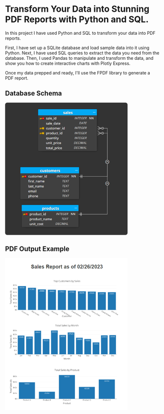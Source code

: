 # Transform Your Data into Stunning PDF Reports with Python and SQL.

In this project I have used Python and SQL to transform your data into PDF reports.

First, I have set up a SQLite database and load sample data into it using Python. Next, I have used SQL queries to extract the data you need from the database. Then, I used Pandas to manipulate and transform the data, and show you how to create interactive charts with Plotly Express.

Once my data prepped and ready, I'll use the FPDF library to generate a PDF report.

## Database Schema
<img src="sales_db_schema.png" width="400" alt="DB Schema">

## PDF Output Example
<img src="pdf_output_demo.png" width="400" alt="PDF Output Demo">
